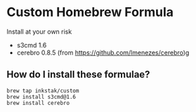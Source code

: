 # Custom Homebrew Formula

Install at your own risk

* s3cmd 1.6
* cerebro 0.8.5 (from https://github.com/lmenezes/cerebro)g

## How do I install these formulae?
```
brew tap inkstak/custom
brew install s3cmd@1.6
brew install cerebro
```
